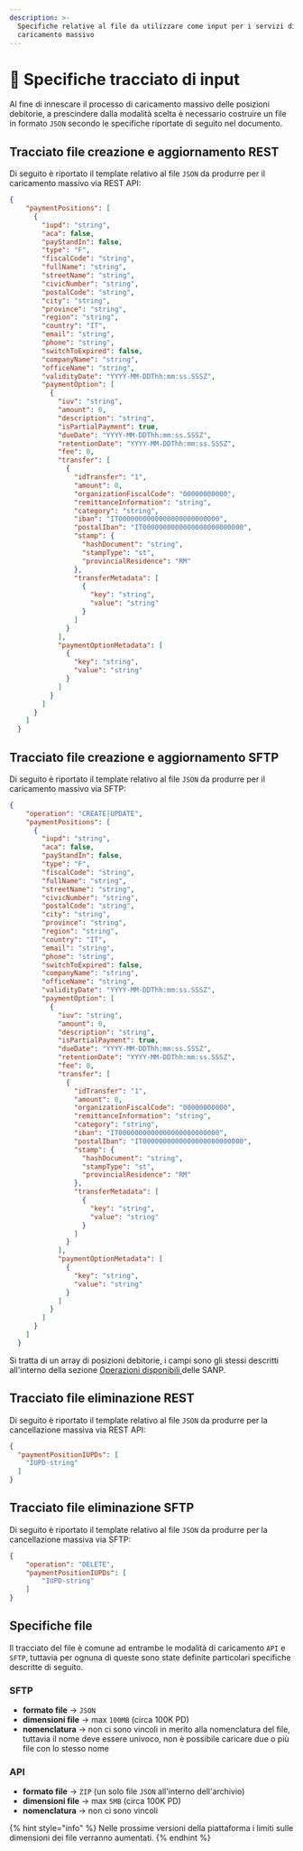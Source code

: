 ```yaml
---
description: >-
  Specifiche relative al file da utilizzare come input per i servizi di
  caricamento massivo
---
```


# 📄 Specifiche tracciato di input

Al fine di innescare il processo di caricamento massivo delle posizioni debitorie, a prescindere dalla modalità scelta è necessario costruire un file in formato `JSON` secondo le specifiche riportate di seguito nel documento.

## Tracciato file creazione e aggiornamento REST

Di seguito è riportato il template relativo al file `JSON` da produrre per il caricamento massivo via REST API:

```json
{
    "paymentPositions": [
      {
        "iupd": "string",
        "aca": false,
        "payStandIn": false,
        "type": "F",
        "fiscalCode": "string",
        "fullName": "string",
        "streetName": "string",
        "civicNumber": "string",
        "postalCode": "string",
        "city": "string",
        "province": "string",
        "region": "string",
        "country": "IT",
        "email": "string",
        "phone": "string",
        "switchToExpired": false,
        "companyName": "string",
        "officeName": "string",
        "validityDate": "YYYY-MM-DDThh:mm:ss.SSSZ",
        "paymentOption": [
          {
            "iuv": "string",
            "amount": 0,
            "description": "string",
            "isPartialPayment": true,
            "dueDate": "YYYY-MM-DDThh:mm:ss.SSSZ",
            "retentionDate": "YYYY-MM-DDThh:mm:ss.SSSZ",
            "fee": 0,
            "transfer": [
              {
                "idTransfer": "1",
                "amount": 0,
                "organizationFiscalCode": "00000000000",
                "remittanceInformation": "string",
                "category": "string",
                "iban": "IT0000000000000000000000000",
                "postalIban": "IT0000000000000000000000000",
                "stamp": {
                  "hashDocument": "string",
                  "stampType": "st",
                  "provincialResidence": "RM"
                },
                "transferMetadata": [
                  {
                    "key": "string",
                    "value": "string"
                  }
                ]
              }
            ],
            "paymentOptionMetadata": [
              {
                "key": "string",
                "value": "string"
              }
            ]
          }
        ]
      }
    ]
  }
```

## Tracciato file creazione e aggiornamento SFTP

Di seguito è riportato il template relativo al file `JSON` da produrre per il caricamento massivo via SFTP:

```json
{
    "operation": "CREATE|UPDATE",
    "paymentPositions": [
      {
        "iupd": "string",
        "aca": false,
        "payStandIn": false,
        "type": "F",
        "fiscalCode": "string",
        "fullName": "string",
        "streetName": "string",
        "civicNumber": "string",
        "postalCode": "string",
        "city": "string",
        "province": "string",
        "region": "string",
        "country": "IT",
        "email": "string",
        "phone": "string",
        "switchToExpired": false,
        "companyName": "string",
        "officeName": "string",
        "validityDate": "YYYY-MM-DDThh:mm:ss.SSSZ",
        "paymentOption": [
          {
            "iuv": "string",
            "amount": 0,
            "description": "string",
            "isPartialPayment": true,
            "dueDate": "YYYY-MM-DDThh:mm:ss.SSSZ",
            "retentionDate": "YYYY-MM-DDThh:mm:ss.SSSZ",
            "fee": 0,
            "transfer": [
              {
                "idTransfer": "1",
                "amount": 0,
                "organizationFiscalCode": "00000000000",
                "remittanceInformation": "string",
                "category": "string",
                "iban": "IT0000000000000000000000000",
                "postalIban": "IT0000000000000000000000000",
                "stamp": {
                  "hashDocument": "string",
                  "stampType": "st",
                  "provincialResidence": "RM"
                },
                "transferMetadata": [
                  {
                    "key": "string",
                    "value": "string"
                  }
                ]
              }
            ],
            "paymentOptionMetadata": [
              {
                "key": "string",
                "value": "string"
              }
            ]
          }
        ]
      }
    ]
  }
```

Si tratta di un array di posizioni debitorie, i campi sono gli stessi descritti all'interno della sezione [Operazioni disponibili ](../operazioni-disponibili.md)delle SANP.

## Tracciato file eliminazione REST

Di seguito è riportato il template relativo al file `JSON` da produrre per la cancellazione massiva via REST API:

```json
{
  "paymentPositionIUPDs": [
    "IUPD-string"
  ]
}
```

## Tracciato file eliminazione SFTP

Di seguito è riportato il template relativo al file `JSON` da produrre per la cancellazione massiva via SFTP:

```json
{
    "operation": "DELETE",
    "paymentPositionIUPDs": [
        "IUPD-string"
    ]
}
```

## Specifiche file

Il tracciato del file è comune ad entrambe le modalità di caricamento `API` e `SFTP`, tuttavia per ognuna di queste sono state definite particolari specifiche descritte di seguito.

### SFTP

* **formato file** ->  `JSON`
* **dimensioni file** -> max `100MB` (circa 100K PD)
* **nomenclatura** -> non ci sono vincoli in merito alla nomenclatura del file, tuttavia il nome deve essere univoco, non è possibile caricare due o più file con lo stesso nome

### API

* **formato file** ->  `ZIP` (un solo file `JSON` all'interno dell'archivio)
* **dimensioni file** -> max `5MB` (circa 100K PD)
* **nomenclatura** -> non ci sono vincoli

{% hint style="info" %}
Nelle prossime versioni della piattaforma i limiti sulle dimensioni dei file verranno aumentati.
{% endhint %}
